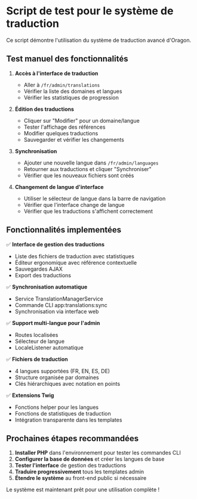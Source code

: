 # Script de test pour le système de traduction

Ce script démontre l'utilisation du système de traduction avancé d'Oragon.

## Test manuel des fonctionnalités

1. **Accès à l'interface de traduction**
   - Aller à `/fr/admin/translations`
   - Vérifier la liste des domaines et langues
   - Vérifier les statistiques de progression

2. **Édition des traductions**
   - Cliquer sur "Modifier" pour un domaine/langue
   - Tester l'affichage des références
   - Modifier quelques traductions
   - Sauvegarder et vérifier les changements

3. **Synchronisation**
   - Ajouter une nouvelle langue dans `/fr/admin/languages`
   - Retourner aux traductions et cliquer "Synchroniser"
   - Vérifier que les nouveaux fichiers sont créés

4. **Changement de langue d'interface**
   - Utiliser le sélecteur de langue dans la barre de navigation
   - Vérifier que l'interface change de langue
   - Vérifier que les traductions s'affichent correctement

## Fonctionnalités implementées

✅ **Interface de gestion des traductions**
- Liste des fichiers de traduction avec statistiques
- Éditeur ergonomique avec référence contextuelle
- Sauvegardes AJAX
- Export des traductions

✅ **Synchronisation automatique**
- Service TranslationManagerService
- Commande CLI app:translations:sync
- Synchronisation via interface web

✅ **Support multi-langue pour l'admin**
- Routes localisées
- Sélecteur de langue
- LocaleListener automatique

✅ **Fichiers de traduction**
- 4 langues supportées (FR, EN, ES, DE)
- Structure organisée par domaines
- Clés hiérarchiques avec notation en points

✅ **Extensions Twig**
- Fonctions helper pour les langues
- Fonctions de statistiques de traduction
- Intégration transparente dans les templates

## Prochaines étapes recommandées

1. **Installer PHP** dans l'environnement pour tester les commandes CLI
2. **Configurer la base de données** et créer les langues de base
3. **Tester l'interface** de gestion des traductions
4. **Traduire progressivement** tous les templates admin
5. **Étendre le système** au front-end public si nécessaire

Le système est maintenant prêt pour une utilisation complète !
